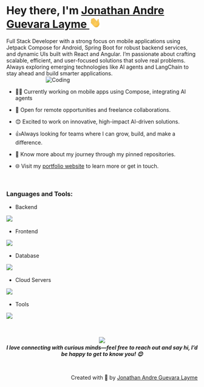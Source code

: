<h1>Hey there, I'm <a  href="https://www.andreguevara.dev">Jonathan Andre Guevara Layme </a> <img  src="https://raw.githubusercontent.com/ABSphreak/ABSphreak/master/gifs/Hi.gif" width="30px"></h1>
Full Stack Developer with a strong focus on mobile applications using Jetpack Compose for Android, Spring Boot for robust backend services, and dynamic UIs built with React and Angular. I’m passionate about crafting scalable, efficient, and user-focused solutions that solve real problems. Always exploring emerging technologies like AI agents and LangChain to stay ahead and build smarter applications.


<img align="right" alt="Coding" width="400" src="https://user-images.githubusercontent.com/74038190/229223263-cf2e4b07-2615-4f87-9c38-e37600f8381a.gif">
<br><br>

- 👨‍💻 Currently working on mobile apps using Compose, integrating AI agents
  
- 🤝 Open for remote opportunities and freelance collaborations.
  
- 😊 Excited to work on innovative, high-impact AI-driven solutions.
  
- 👍Always looking for teams where I can grow, build, and make a difference.
  
- 🧠 Know more about my journey through my pinned repositories.
  
- 🌐 Visit my [portfolio website](https//www.andreguevara.dev/en) to learn more or get in touch.

<br>





<h3 align="left">Languages and Tools:</h3>

- Backend
<p align="left">
  <a href="https://skillicons.dev">
    <img src="https://skillicons.dev/icons?i=java,nodejs,py,spring,flask,fastapi" />
  </a>
</p>

- Frontend
<p align="left">
  <a href="https://skillicons.dev">
    <img src="https://skillicons.dev/icons?i=ts,js,react,angular,astro,nextjs,redux,tailwind,materialui" />
  </a>
</p>

- Database
<p align="left">
  <a href="https://skillicons.dev">
    <img src="https://skillicons.dev/icons?i=postgresql,mysql,mongodb" />
  </a>
</p>

- Cloud Servers
<p align="left">
  <a href="https://skillicons.dev">
    <img src="https://skillicons.dev/icons?i=azure,aws,gcp,firebase,cloudflare" />
  </a>
</p>

- Tools
<p align="left">
  <a href="https://skillicons.dev">
    <img src="https://skillicons.dev/icons?i=git,github,docker,figma,idea,vscode,postman,linux" />
  </a>
</p>

<br/>


<p align="center">
  <img src="https://media.giphy.com/media/LnQjpWaON8nhr21vNW/giphy.gif" width="60"><br>
  <em><b>I love connecting with curious minds—feel free to reach out and say hi, I’d be happy to get to know you! 😊</b></em>
</p>

<br>

<p align="right">Created with 🧡 by <a href="http://www.andreguevara.dev">Jonathan Andre Guevara Layme</a></p>

<!-- Technologies: Jetpack Compose, Spring Boot, LangChain, React, Angular, PostgreSQL, Firebase, AWS -->
